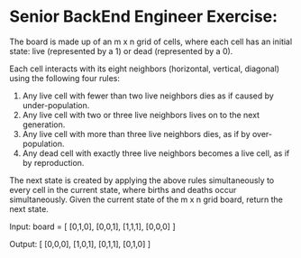 
# Senior BackEnd Engineer Exercise:

The board is made up of an m x n grid of cells, 
where each cell has an initial state: live (represented by a 1) or dead (represented by a 0). 

Each cell interacts with its eight neighbors (horizontal, vertical, diagonal) using the following four rules:
1.	Any live cell with fewer than two live neighbors dies as if caused by under-population.
2.	Any live cell with two or three live neighbors lives on to the next generation.
3.	Any live cell with more than three live neighbors dies, as if by over-population.
4.	Any dead cell with exactly three live neighbors becomes a live cell, as if by reproduction.

The next state is created by applying the above rules simultaneously to every cell in the current state, where births and deaths occur simultaneously. 
Given the current state of the m x n grid board, return the next state. 

Input: board =
[
[0,1,0],
[0,0,1],
[1,1,1],
[0,0,0]
]

Output:
[
[0,0,0],
[1,0,1],
[0,1,1],
[0,1,0]
]

